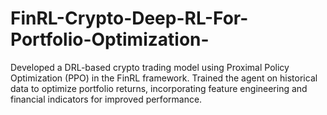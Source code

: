 # FinRL-Crypto-Deep-RL-For-Portfolio-Optimization-
Developed a DRL-based crypto trading model using Proximal Policy Optimization (PPO) in the FinRL framework. Trained the agent on historical data to optimize portfolio returns, incorporating feature engineering and financial indicators for improved performance.
